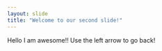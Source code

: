 ```yaml
---
layout: slide
title: "Welcome to our second slide!"
---
```

Hello I am awesome!!
Use the left arrow to go back!
